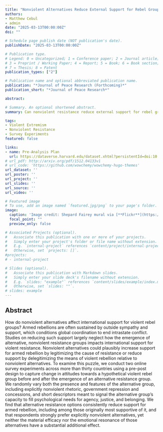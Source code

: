 ```yaml
---
title: "Nonviolent Alternatives Reduce External Support for Rebel Groups: Evidence from Two Cross-National Survey Experiments"
authors:
- Matthew Cebul
- admin
date: "2025-03-13T00:00:00Z"
doi: ""

# Schedule page publish date (NOT publication's date).
publishDate: "2025-03-13T00:00:00Z"

# Publication type.
# Legend: 0 = Uncategorized; 1 = Conference paper; 2 = Journal article;
# 3 = Preprint / Working Paper; 4 = Report; 5 = Book; 6 = Book section;
# 7 = Thesis; 8 = Patent
publication_types: ["2"]

# Publication name and optional abbreviated publication name.
publication: "*Journal of Peace Research (Forthcoming)*"
publication_short: "*Journal of Peace Research*"

abstract: 

# Summary. An optional shortened abstract.
summary: Can nonviolent resistance reduce external support for rebel groups? In this paper we show through a series of survey experiments that it can.

tags:
- Violent Extremism
- Nonviolent Resistance
- Survey Experiments
featured: false

links:
- name: Pre-Analysis Plan
  url: https://dataverse.harvard.edu/dataset.xhtml?persistentId=doi:10.7910/DVN/YBCUIL
# url_pdf: http://arxiv.org/pdf/1512.04133v1
# url_code: 'https://github.com/wowchemy/wowchemy-hugo-themes'
url_dataset: ''
url_poster: ''
url_project: ''
url_slides: ''
url_source: ''
url_video: ''

# Featured image
# To use, add an image named `featured.jpg/png` to your page's folder. 
image:
  caption: 'Image credit: Shepard Fairey mural via [**Flickr**](https://www.flickr.com/photos/wv/6296365053)'
  focal_point: ""
  preview_only: false

# Associated Projects (optional).
#   Associate this publication with one or more of your projects.
#   Simply enter your project's folder or file name without extension.
#   E.g. `internal-project` references `content/project/internal-project/index.md`.
#   Otherwise, set `projects: []`.
#projects:
# - internal-project

# Slides (optional).
#   Associate this publication with Markdown slides.
#   Simply enter your slide deck's filename without extension.
#   E.g. `slides: "example"` references `content/slides/example/index.md`.
#   Otherwise, set `slides: ""`.
# slides: example
---
```

## **Abstract**
How do nonviolent alternatives affect international support for violent rebel groups? Armed rebellions are often sustained by outside sympathy and support, which conditions global coordination to end intrastate conflict. Studies on reducing such support largely neglect how the emergence of alternative, nonviolent resistance groups impacts international support for violent resistance. Nonviolent alternatives could plausibly increase support for armed rebellion by legitimizing the cause of resistance or reduce support by delegitimizing the means of violent rebellion relative to nonviolent alternatives. To examine this puzzle, we conduct two online survey experiments across more than thirty countries using a pre-post design to capture change in attitudes towards a hypothetical violent rebel group before and after the emergence of an alternative resistance group. We randomly vary both the presence and features of the alternative group, including explicitly nonviolent rhetoric, government repression and concessions, and short descriptors meant to signal the alternative group’s capacity to fill psychological needs for agency, justice, and belonging. We find that alternative resistance options consistently reduce support for armed rebellion, including among those originally most supportive of it, and that respondents strongly prefer explicitly nonviolent alternatives, yet neither the material efficacy nor the emotional resonance of those alternatives have a substantial additional effect.
